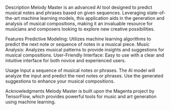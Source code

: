 Description
Melody Master is an advanced AI tool designed to predict musical notes and phrases based on given sequences. Leveraging state-of-the-art machine learning models, this application aids in the generation and analysis of musical compositions, making it an invaluable resource for musicians and composers looking to explore new creative possibilities.

Features
Predictive Modeling: Utilizes machine learning algorithms to predict the next note or sequence of notes in a musical piece.
Music Analysis: Analyzes musical patterns to provide insights and suggestions for musical compositions.
User-Friendly Interface: Easy to use with a clear and intuitive interface for both novice and experienced users.

Usage
Input a sequence of musical notes or phrases.
The AI model will analyze the input and predict the next notes or phrases.
Use the generated suggestions to enhance your musical compositions.

Acknowledgments
Melody Master is built upon the Magenta project by TensorFlow, which provides powerful tools for music and art generation using machine learning.
